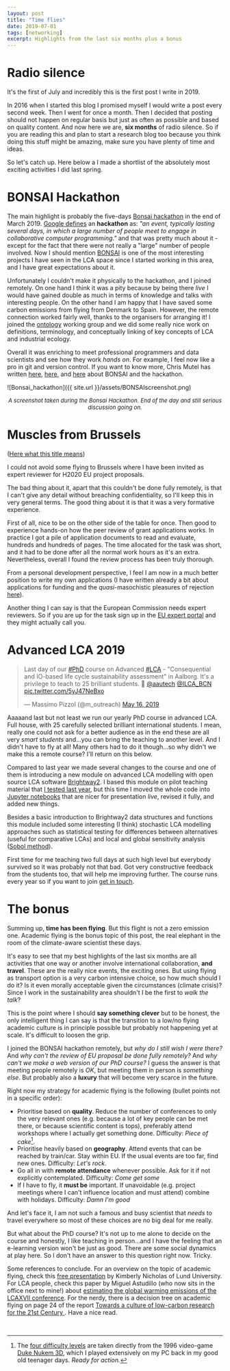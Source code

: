 ```yaml
---
layout: post
title: "Time flies"
date: 2019-07-01
tags: [networking]
excerpt: Highlights from the last six months plus a bonus
---
```


# Radio silence

It's the first of July and incredibly this is the first post I write in 2019. 

In 2016 when I started this blog I promised myself I would write a post every second week. Then I went for once a month. Then I decided that posting should not happen on regular basis but just as often as possible and based on quality content. And now here we are, **six months** of radio silence. So if you are reading this and plan to start a research blog too because you think doing this stuff might be amazing, make sure you have plenty of time and ideas. 

So let's catch up. Here below a I made a shortlist of the absolutely most exciting activities I did last spring. 

# BONSAI Hackathon

The main highlight is probably the five-days [Bonsai hackathon](https://github.com/BONSAMURAIS/hackathon-2019) in the end of March 2019. [Google defines](https://www.google.com/search?q=define+hackathon&oq=define+hackathon&aqs=chrome..69i57j0l2.1735j0j7&sourceid=chrome&ie=UTF-8) an **hackathon** as: _"an event, typically lasting several days, in which a large number of people meet to engage in collaborative computer programming."_ and that was pretty much about it - except for the fact that there were not really a "large" number of people involved. Now I should mention [BONSAI](https://bonsai.uno/) is one of the most interesting projects I have seen in the LCA space since I started working in this area, and I have great expectations about it. 

Unfortunately I couldn't make it physically to the hackathon, and I joined remotely. On one hand I think it was a pity because by being there _live_ I would have gained double as much in terms of knowledge and talks with interesting people. On the other hand I am happy that I have saved some carbon emissions from flying from Denmark to Spain. However, the remote connection worked fairly well, thanks to the organisers for arranging it! I joined the [ontology](https://en.wikipedia.org/wiki/Ontology_(information_science)) working group and we did some really nice work on definitions, terminology, and conceptually linking of key concepts of LCA and industrial ecology. 

Overall it was enriching to meet professional programmers and data scientists and see how they work _hands on_. For example, I feel now like a pro in git and version control. If you want to know more, Chris Mutel has written [here](https://chris.mutel.org/bonsai-governance.html), [here](https://chris.mutel.org/bonsai-components.html), and [here](https://chris.mutel.org/modern-ie-database.html) about BONSAI and the hackathon.
  
![Bonsai_hackathon]({{ site.url }}/assets/BONSAIscreenshot.png)
<center><i><font size="2">A screenshot taken during the Bonsai Hackathon. End of the day and still serious discussion going on. </font></i></center>


# Muscles from Brussels

([Here what this title means](https://www.urbandictionary.com/define.php?term=muscles%20from%20brussels))

I could not avoid some flying to Brussels where I have been invited as expert reviewer for H2020 EU project proposals. 

The bad thing about it, apart that this couldn't be done fully remotely, is that I can't give any detail without breaching confidentiality, so I'll keep this in very general terms. The good thing about it is that it was a very formative experience. 

First of all, nice to be on the other side of the table for once. Then good to experience hands-on how the peer review of grant applications works. In practice I got a pile of application documents to read and evaluate, hundreds and hundreds of pages. The time allocated for the task was short, and it had to be done after all the normal work hours as it's an extra. Nevertheless, overall I found the review process has been truly thorough. 

From a personal development perspective, I feel I am now in a much better position to write my own applications (I have written already a bit about applications for funding and the _quasi_-masochistic pleasures of rejection [here](http://moutreach.science/2018/10/25/Failures.html)). 

Another thing I can say is that the European Commission needs expert reviewers. So if you are up for the task sign up in the [EU expert portal](https://ec.europa.eu/info/funding-tenders/opportunities/portal/screen/work-as-an-expert) and they might actually call you. 

# Advanced LCA 2019


<blockquote class="twitter-tweet" data-lang="en"><p lang="en" dir="ltr">Last day of our <a href="https://twitter.com/hashtag/PhD?src=hash&amp;ref_src=twsrc%5Etfw">#PhD</a> course on Advanced <a href="https://twitter.com/hashtag/LCA?src=hash&amp;ref_src=twsrc%5Etfw">#LCA</a> - &quot;Consequential and IO-based life cycle sustainability assessment&quot; in Aalborg. It&#39;s a privilege to teach to 25 brilliant students. 🤟 <a href="https://twitter.com/aautech?ref_src=twsrc%5Etfw">@aautech</a> <a href="https://twitter.com/ILCA_BCN?ref_src=twsrc%5Etfw">@ILCA_BCN</a> <a href="https://t.co/5yJ47NeBxo">pic.twitter.com/5yJ47NeBxo</a></p>&mdash; Massimo Pizzol (@m_outreach) <a href="https://twitter.com/m_outreach/status/1128990442433974272?ref_src=twsrc%5Etfw">May 16, 2019</a></blockquote>
<script async src="https://platform.twitter.com/widgets.js" charset="utf-8"></script>



Aaaaand last but not least we run our yearly PhD course in advanced LCA. Full house, with 25 carefully selected brilliant international students. I mean, really one could not ask for a better audience as in the end these are all very _smart students_ and...you can bring the teaching to another level. And I didn't have to fly at all! Many others had to do it though...so why didn't we make this a remote course? I'll return on this below. 

Compared to last year we made several changes to the course and one of them is introducing a new module on advanced LCA modelling with open source LCA software [Brightway2](https://brightwaylca.org/). I based this module on pilot teaching material that [I tested last year](http://moutreach.science/2018/04/10/Teaching-experiment.html), but this time I moved the whole code into [Jupyter notebooks](https://en.wikipedia.org/wiki/Project_Jupyter#Jupyter_Notebook) that are nicer for presentation _live_, revised it fully, and added new things. 

Besides a basic introduction to Brightway2 data structures and functions this module included some interesting (I think) stochastic LCA modelling approaches such as statistical testing for differences between alternatives (useful for comparative LCAs) and local and global sensitivity analysis ([Sobol method](https://en.wikipedia.org/wiki/Variance-based_sensitivity_analysis)). 

First time for me teaching two full days at such high level but everybody survived so it was probably not that bad. Got very constructive feedback from the students too, that will help me improving further. The course runs every year so if you want to join [get in touch](mailto:massimo@plan.aau.dk). 

# The bonus

Summing up, **time has been flying**. But this flight is not a zero emission one. Academic flying is the bonus topic of this post, the real elephant in the room of the climate-aware scientist these days. 

It's easy to see that my best highlights of the last six months are all activities that one way or another involve international collaboration, **and travel**. These are the really nice events, the exciting ones. But using flying as transport option is a very carbon intensive choice, so how much should I do it? Is it even morally acceptable given the circumstances (climate crisis)? Since I work in the sustainability area shouldn't I be the first to _walk the talk_?

This is the point where I should **say something clever** but to be honest, the only intelligent thing I can say is that the transition to a low/no flying academic culture is in principle possible but probably not happening yet at scale. It's difficult to loosen the grip. 

I joined the BONSAI hackathon remotely, but _why do I still wish I were there?_  And _why can't the review of EU proposal be done fully remotely?_ And _why can't we make a web version of our PhD course?_ I guess the answer is that meeting people remotely is _OK_, but meeting them in person is _something else_. But probably also a **luxury** that will become very scarce in the future. 

Right now my strategy for academic flying is the following (bullet points not in a specific order): 

- Prioritise based on **quality**. Reduce the number of conferences to only the very relevant ones (e.g. because a lot of key people can be met there, or because scientific content is tops), preferably attend workshops where I actually get something done. Difficulty: _Piece of cake_[^1]. 
- Prioritise heavily based on **geography**. Attend events that can be reached by train/car. Stay within EU. If the usual events are too far, find new ones. Difficulty: _Let's rock_.
- Go all in with **remote attendance** whenever possible. Ask for it if not explicitly contemplated. Difficulty: _Come get some_
- If I have to fly, it **must be** important. If unavoidable (e.g. project meetings where I can't influence location and must attend) combine with holidays. Difficulty: _Damn I'm good_

And let's face it, I am not such a famous and busy scientist that _needs_ to travel everywhere so most of these choices are no big deal for me really. 

But what about the PhD course? It's not up to me alone to decide on the course and honestly, I like teaching in person...and I have the feeling that an e-learning version won't be just as good. There are some social dynamics at play here. So I don't have an answer to this question right now. Tricky.

Some references to conclude. For an overview on the topic of academic flying, check this [free presentation](https://www.slideshare.net/kimberlynicholas/academic-flying) by Kimberly Nicholas of Lund University. For LCA people, check this paper by Miguel Astudillo (who now sits in the office next to mine!) about [estimating the global warming emissions of the LCAXVII conference](https://www.researchgate.net/publication/325407046_Estimating_the_global_warming_emissions_of_the_LCAXVII_conference_connecting_flights_matter). For the nerdy, there is a decision tree on academic flying on page 24 of the report [Towards a culture of low-carbon research for the 21st Century
](https://www.tyndall.ac.uk/publications/tyndall-working-paper/2015/towards-culture-low-carbon-research-21st-century). Have a nice read. 


&nbsp;


[^1]: The [four difficulty levels](https://dukenukem.fandom.com/wiki/Difficulty) are taken directly from the 1996 video-game [Duke Nukem 3D](https://dukenukem.fandom.com/wiki/Duke_Nukem_3D), which I played extensively on my PC back in my good old teenager days. _Ready for action._
